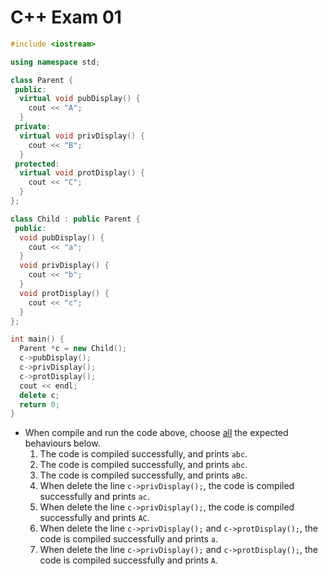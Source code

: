 # C++ Exam 01

```cpp
#include <iostream>

using namespace std;

class Parent {
 public:
  virtual void pubDisplay() {
    cout << "A";
  }
 private:
  virtual void privDisplay() {
    cout << "B";
  }
 protected:
  virtual void protDisplay() {
    cout << "C";
  }
};

class Child : public Parent {
 public:
  void pubDisplay() {
    cout << "a";
  }
  void privDisplay() {
    cout << "b";
  }
  void protDisplay() {
    cout << "c";
  }
};

int main() {
  Parent *c = new Child();
  c->pubDisplay();
  c->privDisplay();
  c->protDisplay();
  cout << endl;
  delete c;
  return 0;
}
```

- When compile and run the code above, choose <u>all</u> the expected behaviours below.
  1. The code is compiled successfully, and prints `abc`.
  2. The code is compiled successfully, and prints `abc`.
  3. The code is compiled successfully, and prints `aBc`.
  4. When delete the line `c->privDisplay();`, the code is compiled successfully and prints `ac`.
  5. When delete the line `c->privDisplay();`, the code is compiled successfully and prints `AC`.
  6. When delete the line `c->privDisplay();` and `c->protDisplay();`, the code is compiled successfully and prints `a`.
  7. When delete the line `c->privDisplay();` and `c->protDisplay();`, the code is compiled successfully and prints `A`.
